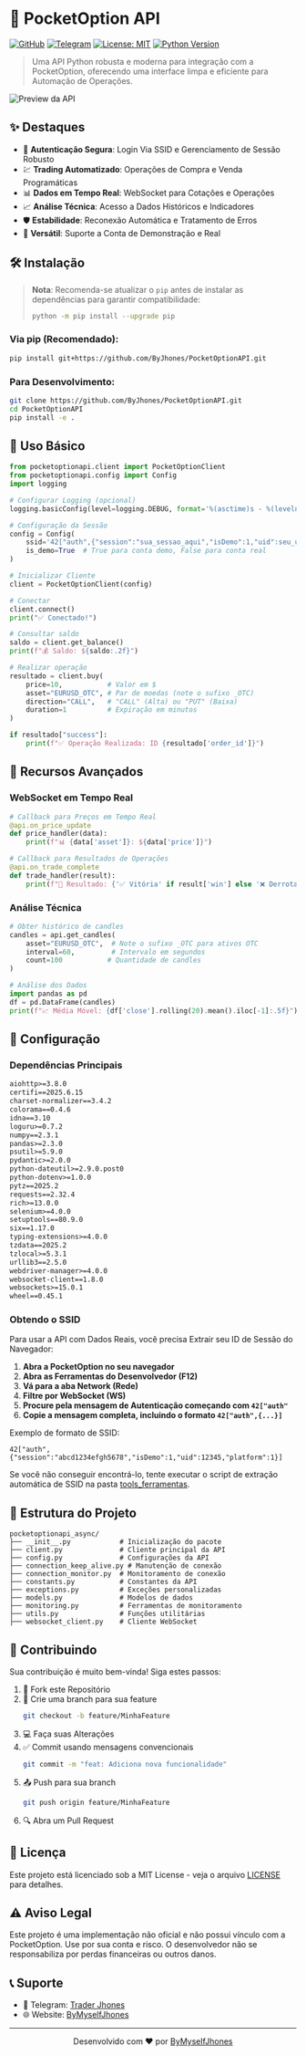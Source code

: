 # 🚀 PocketOption API

[![GitHub](https://img.shields.io/badge/GitHub-ByJhones-blue?style=flat-square&logo=github)](https://github.com/ByJhones)
[![Telegram](https://img.shields.io/badge/Telegram-@traderjhonesofc-blue?style=flat-square&logo=telegram)](https://t.me/traderjhonesofc)
[![License: MIT](https://img.shields.io/badge/License-MIT-yellow.svg?style=flat-square)](https://opensource.org/licenses/MIT)
[![Python Version](https://img.shields.io/badge/Python-3.12.7-blue?style=flat-square)](https://www.python.org)

> Uma API Python robusta e moderna para integração com a PocketOption, oferecendo uma interface limpa e eficiente para Automação de Operações.

![Preview da API](pocketoption.png)

## ✨ Destaques 

- 🔐 **Autenticação Segura**: Login Via SSID e Gerenciamento de Sessão Robusto
- 💹 **Trading Automatizado**: Operações de Compra e Venda Programáticas
- 📊 **Dados em Tempo Real**: WebSocket para Cotações e Operações
- 📈 **Análise Técnica**: Acesso a Dados Históricos e Indicadores
- 🛡️ **Estabilidade**: Reconexão Automática e Tratamento de Erros
- 🔄 **Versátil**: Suporte a Conta de Demonstração e Real

## 🛠️ Instalação

> **Nota**: Recomenda-se atualizar o `pip` antes de instalar as dependências para garantir compatibilidade:
> ```bash
> python -m pip install --upgrade pip
> ```

### Via pip (Recomendado):
```bash
pip install git+https://github.com/ByJhones/PocketOptionAPI.git
```

### Para Desenvolvimento:
```bash
git clone https://github.com/ByJhones/PocketOptionAPI.git
cd PocketOptionAPI
pip install -e .
```

## 📖 Uso Básico

```python
from pocketoptionapi.client import PocketOptionClient
from pocketoptionapi.config import Config
import logging

# Configurar Logging (opcional)
logging.basicConfig(level=logging.DEBUG, format='%(asctime)s - %(levelname)s - %(message)s')

# Configuração da Sessão
config = Config(
    ssid='42["auth",{"session":"sua_sessao_aqui","isDemo":1,"uid":seu_uid_aqui,"platform":2}]',
    is_demo=True  # True para conta demo, False para conta real
)

# Inicializar Cliente
client = PocketOptionClient(config)

# Conectar
client.connect()
print("✅ Conectado!")

# Consultar saldo
saldo = client.get_balance()
print(f"💰 Saldo: ${saldo:.2f}")

# Realizar operação
resultado = client.buy(
    price=10,           # Valor em $
    asset="EURUSD_OTC", # Par de moedas (note o sufixo _OTC)
    direction="CALL",   # "CALL" (Alta) ou "PUT" (Baixa)
    duration=1          # Expiração em minutos
)

if resultado["success"]:
    print(f"✅ Operação Realizada: ID {resultado['order_id']}")
```

## 🎯 Recursos Avançados

### WebSocket em Tempo Real
```python
# Callback para Preços em Tempo Real
@api.on_price_update
def price_handler(data):
    print(f"📊 {data['asset']}: ${data['price']}")

# Callback para Resultados de Operações
@api.on_trade_complete
def trade_handler(result):
    print(f"💫 Resultado: {'✅ Vitória' if result['win'] else '❌ Derrota'}")
```

### Análise Técnica
```python
# Obter histórico de candles
candles = api.get_candles(
    asset="EURUSD_OTC",  # Note o sufixo _OTC para ativos OTC
    interval=60,         # Intervalo em segundos
    count=100           # Quantidade de candles
)

# Análise dos Dados
import pandas as pd
df = pd.DataFrame(candles)
print(f"📈 Média Móvel: {df['close'].rolling(20).mean().iloc[-1]:.5f}")
```

## 🔧 Configuração

### Dependências Principais
```txt
aiohttp>=3.8.0
certifi==2025.6.15
charset-normalizer==3.4.2
colorama==0.4.6
idna==3.10
loguru>=0.7.2
numpy==2.3.1
pandas>=2.3.0
psutil>=5.9.0
pydantic>=2.0.0
python-dateutil>=2.9.0.post0
python-dotenv>=1.0.0
pytz==2025.2
requests==2.32.4
rich>=13.0.0
selenium>=4.0.0
setuptools==80.9.0
six==1.17.0
typing-extensions>=4.0.0
tzdata==2025.2
tzlocal>=5.3.1
urllib3==2.5.0
webdriver-manager>=4.0.0
websocket-client==1.8.0
websockets>=15.0.1
wheel==0.45.1
```

### Obtendo o SSID
Para usar a API com Dados Reais, você precisa Extrair seu ID de Sessão do Navegador:

1. **Abra a PocketOption no seu navegador**
2. **Abra as Ferramentas do Desenvolvedor (F12)**
3. **Vá para a aba Network (Rede)**
4. **Filtre por WebSocket (WS)**
5. **Procure pela mensagem de Autenticação começando com `42["auth"`**
6. **Copie a mensagem completa, incluindo o formato `42["auth",{...}]`**

Exemplo de formato de SSID:
```
42["auth",{"session":"abcd1234efgh5678","isDemo":1,"uid":12345,"platform":1}]
```

Se você não conseguir encontrá-lo, tente executar o script de extração automática de SSID na pasta [tools_ferramentas](tools_ferramentas).

## 📂 Estrutura do Projeto

```
pocketoptionapi_async/
├── __init__.py            # Inicialização do pacote
├── client.py              # Cliente principal da API
├── config.py              # Configurações da API
├── connection_keep_alive.py # Manutenção de conexão
├── connection_monitor.py  # Monitoramento de conexão
├── constants.py           # Constantes da API
├── exceptions.py          # Exceções personalizadas
├── models.py              # Modelos de dados
├── monitoring.py          # Ferramentas de monitoramento
├── utils.py               # Funções utilitárias
├── websocket_client.py    # Cliente WebSocket
```

## 🤝 Contribuindo

Sua contribuição é muito bem-vinda! Siga estes passos:

1. 🍴 Fork este Repositório
2. 🔄 Crie uma branch para sua feature
   ```bash
   git checkout -b feature/MinhaFeature
   ```
3. 💻 Faça suas Alterações
4. ✅ Commit usando mensagens convencionais
   ```bash
   git commit -m "feat: Adiciona nova funcionalidade"
   ```
5. 📤 Push para sua branch
   ```bash
   git push origin feature/MinhaFeature
   ```
6. 🔍 Abra um Pull Request

## 📜 Licença

Este projeto está licenciado sob a MIT License - veja o arquivo [LICENSE](LICENSE) para detalhes.

## ⚠️ Aviso Legal

Este projeto é uma implementação não oficial e não possui vínculo com a PocketOption. Use por sua conta e risco. O desenvolvedor não se responsabiliza por perdas financeiras ou outros danos.

## 📞 Suporte

- 💬 Telegram: [Trader Jhones](https://t.me/traderjhonesofc)
- 🌐 Website: [ByMyselfJhones](https://github.com/ByJhones)

---

<p align="center">
  Desenvolvido com ❤️ por <a href="https://github.com/ByJhones">ByMyselfJhones</a>
</p>